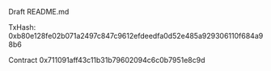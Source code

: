Draft README.md

TxHash: 0xb80e128fe02b071a2497c847c9612efdeedfa0d52e485a929306110f684a98b6

Contract 0x711091aff43c11b31b79602094c6c0b7951e8c9d